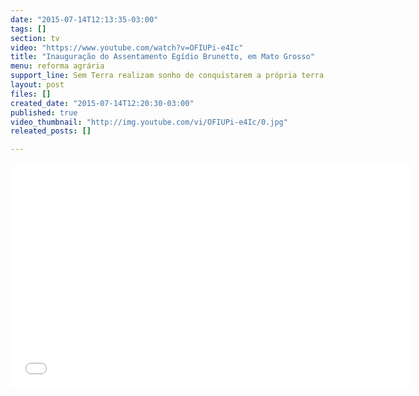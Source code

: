 ```yaml
---
date: "2015-07-14T12:13:35-03:00"
tags: []
section: tv
video: "https://www.youtube.com/watch?v=OFIUPi-e4Ic"
title: "Inauguração do Assentamento Egídio Brunetto, em Mato Grosso"
menu: reforma agrária
support_line: Sem Terra realizam sonho de conquistarem a própria terra após anos debaixo da lona preta.
layout: post
files: []
created_date: "2015-07-14T12:20:30-03:00"
published: true
video_thumbnail: "http://img.youtube.com/vi/OFIUPi-e4Ic/0.jpg"
releated_posts: []

---
```

<p><iframe allowfullscreen="" frameborder="0" height="360" src="//www.youtube.com/embed/OFIUPi-e4Ic" width="640"></iframe></p>
